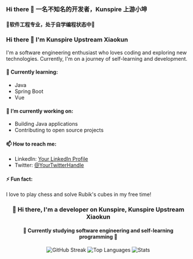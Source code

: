 ### Hi there 👋 一名不知名的开发者，Kunspire 上游小坤

#### 🔭软件工程专业，处于自学编程状态中🤔

### Hi there 👋 I'm Kunspire Upstream Xiaokun

I'm a software engineering enthusiast who loves coding and exploring new technologies. Currently, I'm on a journey of self-learning and development.

#### 🌱 Currently learning:
- Java
- Spring Boot
- Vue

#### 🔭 I’m currently working on:
- Building Java applications
- Contributing to open source projects

#### 📫 How to reach me:
- LinkedIn: [Your LinkedIn Profile]([https://www.linkedin.com/in/your-linkedin-profile](https://github.com/KunspireUp))
- Twitter: [@YourTwitterHandle](https://twitter.com/your-twitter-handle)

#### ⚡ Fun fact:
I love to play chess and solve Rubik's cubes in my free time!

<div style="text-align: center;">
    <h3>👋 Hi there, I'm a developer on Kunspire, Kunspire Upstream Xiaokun</h3>
    <h4>🔭 Currently studying software engineering and self-learning programming 🤔</h4>
    <img src="https://github-readme-streak-stats.herokuapp.com/?user=KunspireUp" alt="GitHub Streak">
    <img src="https://github-readme-stats.vercel.app/api/top-langs/?username=KunspireUp&layout=compact" alt="Top Languages">
    <img src="https://github-readme-stats.vercel.app/api?username=KunspireUp&show_icons=true&theme=transparent" alt="Stats">
</div>




